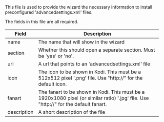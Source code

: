 This file is used to provide the wizard the necessary information to install preconfigured 'advancedsettings.xml' files.

The fields in this file are all required.

| Field | Description |
| ----- | ----------- |
| name  | The name that will show in the wizard |
| section | Whether this should open a separate section. Must be 'yes' or 'no'. |
| url | A url that points to an 'advancedsettings.xml' file |
| icon | The icon to be shown in Kodi. This must be a 512x512 pixel '.png' file. Use "http://" for the default icon. |
| fanart | The fanart to be shown in Kodi. This must be a 1920x1080 pixel (or similar ratio) '.jpg' file. Use "http://" for the default fanart. |
| description | A short description of the file |